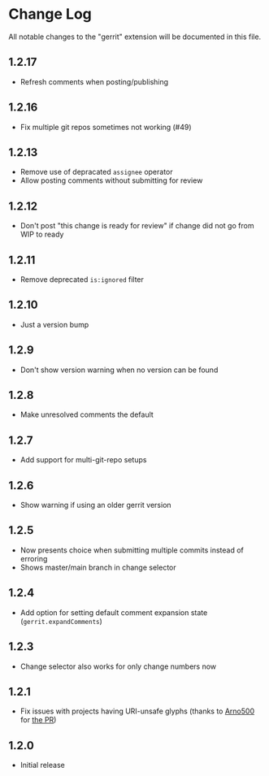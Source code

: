 # Change Log

All notable changes to the "gerrit" extension will be documented in this file.

## 1.2.17

-   Refresh comments when posting/publishing

## 1.2.16

-   Fix multiple git repos sometimes not working (#49)

## 1.2.13

-   Remove use of depracated `assignee` operator
-   Allow posting comments without submitting for review

## 1.2.12

-   Don't post "this change is ready for review" if change did not go from WIP to ready

## 1.2.11

-   Remove deprecated `is:ignored` filter

## 1.2.10

-   Just a version bump

## 1.2.9

-   Don't show version warning when no version can be found

## 1.2.8

-   Make unresolved comments the default

## 1.2.7

-   Add support for multi-git-repo setups

## 1.2.6

-   Show warning if using an older gerrit version

## 1.2.5

-   Now presents choice when submitting multiple commits instead of erroring
-   Shows master/main branch in change selector

## 1.2.4

-   Add option for setting default comment expansion state (`gerrit.expandComments`)

## 1.2.3

-   Change selector also works for only change numbers now

## 1.2.1

-   Fix issues with projects having URI-unsafe glyphs (thanks to [Arno500](https://github.com/Arno500) for [the PR](https://github.com/SanderRonde/VSCode-Gerrit/pull/19))

## 1.2.0

-   Initial release

